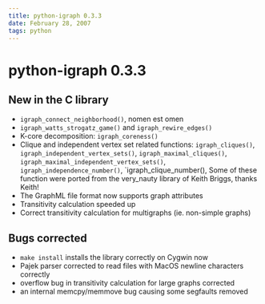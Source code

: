 ```yaml
---
title: python-igraph 0.3.3
date: February 28, 2007
tags: python
---
```


python-igraph 0.3.3
===================

New in the C library
--------------------

* `igraph_connect_neighborhood()`, nomen est omen
* `igraph_watts_strogatz_game()` and `igraph_rewire_edges()`
* K-core decomposition: `igraph_coreness()`
* Clique and independent vertex set related functions:
  `igraph_cliques()`, `igraph_independent_vertex_sets()`,
  `igraph_maximal_cliques()`, `igraph_maximal_independent_vertex_sets()`,
  `igraph_independence_number()`, `igraph_clique_number(),
  Some of these function were ported from the very_nauty library
  of Keith Briggs, thanks Keith!
* The GraphML file format now supports graph attributes
* Transitivity calculation speeded up
* Correct transitivity calculation for multigraphs (ie. non-simple graphs)

<!--more-->

Bugs corrected
--------------

* `make install` installs the library correctly on Cygwin now
* Pajek parser corrected to read files with MacOS newline characters correctly
* overflow bug in transitivity calculation for large graphs corrected
* an internal memcpy/memmove bug causing some segfaults removed
